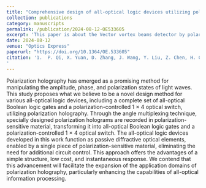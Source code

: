 ```yaml
---
title: "Comprehensive design of all-optical logic devices utilizing polarization holography"
collection: publications
category: manuscripts
permalink: /publication/2024-08-12-OE533605
excerpt: 'This paper is about the Vector vortex beams detector by polarization holography.'
date: 2024-08-12
venue: "Optics Express"
paperurl: "https://doi.org/10.1364/OE.533605"
citation: '1.  P. Qi, X. Yuan, D. Zhang, J. Wang, Y. Liu, Z. Chen, H. Cheng, Y. Yang, and X. Tan, "Comprehensive design of all-optical logic devices utilizing polarization holography," Opt. Express 32(17), 30419 (2024).
'
---
```


Polarization holography has emerged as a promising method for manipulating the amplitude, phase, and polarization states of light waves. This study proposes what we believe to be a novel design method for various all-optical logic devices, including a complete set of all-optical Boolean logic gates and a polarization-controlled 1 × 4 optical switch, utilizing polarization holography. Through the angle multiplexing technique, specially designed polarization holograms are recorded in polarization-sensitive material, transforming it into all-optical Boolean logic gates and a polarization-controlled 1 × 4 optical switch. The all-optical logic devices developed in this work function as passive diffractive optical elements, enabled by a single piece of polarization-sensitive material, eliminating the need for additional circuit control. This approach offers the advantages of a simple structure, low cost, and instantaneous response. We contend that this advancement will facilitate the expansion of the application domains of polarization holography, particularly enhancing the capabilities of all-optical information processing.
